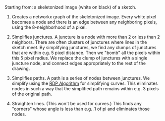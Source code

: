 Starting from: a skeletonized image (white on black) of a sketch.

1. Creates a networkx graph of the skeletonized image. Every white pixel becomes a node and there is an edge between any neighboring pixels, using the 8-neighborhood of a pixel.

2. Simplifies junctures. A juncture is a node with more than 2 or less than 2 neighbors. There are often clusters of junctures where lines in the sketch meet. By simplifying junctures, we find any clumps of junctures that are within e.g. 5 pixel distance. Then we "bomb" all the pixels within this 5 pixel radius. We replace the clump of junctures with a single juncture node, and connect edges appropriately to the rest of the drawing.

3. Simplifies paths. A path is a series of nodes between junctures. We simplify using the [RDP Algorithm](https://en.wikipedia.org/wiki/Ramer%E2%80%93Douglas%E2%80%93Peucker_algorithm) for simplifying curves. This eliminates nodes in such a way that the simplified path remains within e.g. 3 pixels of the original path.

4. Straighten lines. (This won't be used for curves.) This finds any "corners" whose angle is less than e.g. .1 of pi and eliminates those nodes.

